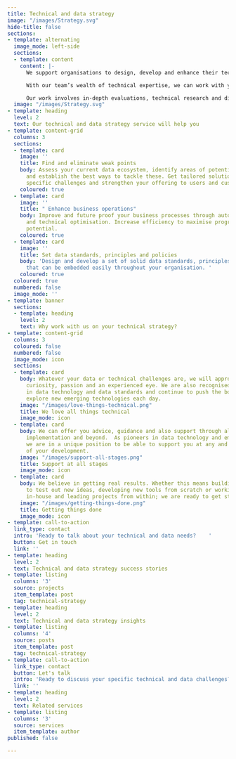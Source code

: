 ```yaml
---
title: Technical and data strategy
image: "/images/Strategy.svg"
hide-title: false
sections:
- template: alternating
  image_mode: left-side
  sections:
  - template: content
    content: |-
      We support organisations to design, develop and enhance their technical and data strategies.

      With our team’s wealth of technical expertise, we can work with you to help you align and achieve your technical and business goals.

      Our work involves in-depth evaluations, technical research and discovery, expert technical interventions, the development of new and improved systems, processes and platforms, and also technical leadership and oversight, depending on what you and your organisation need.
  image: "/images/Strategy.svg"
- template: heading
  level: 2
  text: Our technical and data strategy service will help you
- template: content-grid
  columns: 3
  sections:
  - template: card
    image: ''
    title: Find and eliminate weak points
    body: Assess your current data ecosystem, identify areas of potential weakness
      and establish the best ways to tackle these. Get tailored solutions for your
      specific challenges and strengthen your offering to users and customers.
    coloured: true
  - template: card
    image: ''
    title: " Enhance business operations"
    body: Improve and future proof your business processes through automation, streamlining
      and technical optimisation. Increase efficiency to maximise progress and unlock
      potential.
    coloured: true
  - template: card
    image: ''
    title: Set data standards, principles and policies
    body: 'Design and develop a set of solid data standards, principles and policies
      that can be embedded easily throughout your organisation. '
    coloured: true
  coloured: true
  numbered: false
  image_mode: ''
- template: banner
  sections:
  - template: heading
    level: 2
    text: Why work with us on your technical strategy?
- template: content-grid
  columns: 3
  coloured: false
  numbered: false
  image_mode: icon
  sections:
  - template: card
    body: Whatever your data or technical challenges are, we will approach them with
      curiosity, passion and an experienced eye. We are also recognised industry leaders
      in data technology and data standards and continue to push the boundaries and
      explore new emerging technologies each day.
    image: "/images/love-things-technical.png"
    title: We love all things technical
    image_mode: icon
  - template: card
    body: We can offer you advice, guidance and also support through all stages of
      implementation and beyond.  As pioneers in data technology and emerging tech,
      we are in a unique position to be able to support you at any and all stages
      of your development.
    image: "/images/support-all-stages.png"
    title: Support at all stages
    image_mode: icon
  - template: card
    body: We believe in getting real results. Whether this means building a prototype
      to test out new ideas, developing new tools from scratch or working with you
      in-house and leading projects from within; we are ready to get stuck in!
    image: "/images/getting-things-done.png"
    title: Getting things done
    image_mode: icon
- template: call-to-action
  link_type: contact
  intro: 'Ready to talk about your technical and data needs?    '
  button: Get in touch
  link: ''
- template: heading
  level: 2
  text: Technical and data strategy success stories
- template: listing
  columns: '3'
  source: projects
  item_template: post
  tag: technical-strategy
- template: heading
  level: 2
  text: Technical and data strategy insights
- template: listing
  columns: '4'
  source: posts
  item_template: post
  tag: technical-strategy
- template: call-to-action
  link_type: contact
  button: Let's talk
  intro: 'Ready to discuss your specific technical and data challenges?   '
  link: ''
- template: heading
  level: 2
  text: Related services
- template: listing
  columns: '3'
  source: services
  item_template: author
published: false

---
```

